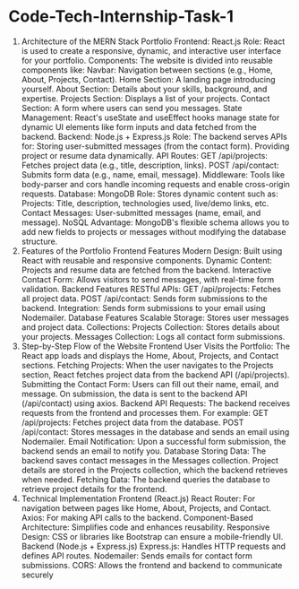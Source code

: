 # Code-Tech-Internship-Task-1
1. Architecture of the MERN Stack Portfolio
Frontend: React.js
Role: React is used to create a responsive, dynamic, and interactive user interface for your portfolio.
Components: The website is divided into reusable components like:
Navbar: Navigation between sections (e.g., Home, About, Projects, Contact).
Home Section: A landing page introducing yourself.
About Section: Details about your skills, background, and expertise.
Projects Section: Displays a list of your projects.
Contact Section: A form where users can send you messages.
State Management: React's useState and useEffect hooks manage state for dynamic UI elements like form inputs and data fetched from the backend.
Backend: Node.js + Express.js
Role: The backend serves APIs for:
Storing user-submitted messages (from the contact form).
Providing project or resume data dynamically.
API Routes:
GET /api/projects: Fetches project data (e.g., title, description, links).
POST /api/contact: Submits form data (e.g., name, email, message).
Middleware: Tools like body-parser and cors handle incoming requests and enable cross-origin requests.
Database: MongoDB
Role: Stores dynamic content such as:
Projects: Title, description, technologies used, live/demo links, etc.
Contact Messages: User-submitted messages (name, email, and message).
NoSQL Advantage: MongoDB's flexible schema allows you to add new fields to projects or messages without modifying the database structure.
2. Features of the Portfolio
Frontend Features
Modern Design: Built using React with reusable and responsive components.
Dynamic Content: Projects and resume data are fetched from the backend.
Interactive Contact Form: Allows visitors to send messages, with real-time form validation.
Backend Features
RESTful APIs:
GET /api/projects: Fetches all project data.
POST /api/contact: Sends form submissions to the backend.
Integration: Sends form submissions to your email using Nodemailer.
Database Features
Scalable Storage: Stores user messages and project data.
Collections:
Projects Collection: Stores details about your projects.
Messages Collection: Logs all contact form submissions.
3. Step-by-Step Flow of the Website
Frontend
User Visits the Portfolio:
The React app loads and displays the Home, About, Projects, and Contact sections.
Fetching Projects:
When the user navigates to the Projects section, React fetches project data from the backend API (/api/projects).
Submitting the Contact Form:
Users can fill out their name, email, and message.
On submission, the data is sent to the backend API (/api/contact) using axios.
Backend
API Requests:
The backend receives requests from the frontend and processes them.
For example:
GET /api/projects: Fetches project data from the database.
POST /api/contact: Stores messages in the database and sends an email using Nodemailer.
Email Notification:
Upon a successful form submission, the backend sends an email to notify you.
Database
Storing Data:
The backend saves contact messages in the Messages collection.
Project details are stored in the Projects collection, which the backend retrieves when needed.
Fetching Data:
The backend queries the database to retrieve project details for the frontend.
4. Technical Implementation
Frontend (React.js)
React Router: For navigation between pages like Home, About, Projects, and Contact.
Axios: For making API calls to the backend.
Component-Based Architecture: Simplifies code and enhances reusability.
Responsive Design: CSS or libraries like Bootstrap can ensure a mobile-friendly UI.
Backend (Node.js + Express.js)
Express.js: Handles HTTP requests and defines API routes.
Nodemailer: Sends emails for contact form submissions.
CORS: Allows the frontend and backend to communicate securely
